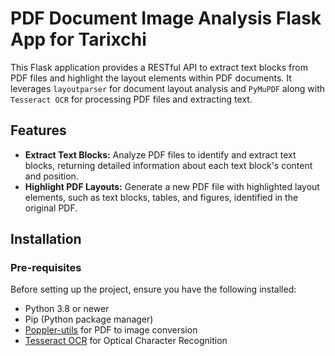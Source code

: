 # PDF Document Image Analysis Flask App for Tarixchi

This Flask application provides a RESTful API to extract text blocks from PDF files and highlight the layout elements within PDF documents. It leverages `layoutparser` for document layout analysis and `PyMuPDF` along with `Tesseract OCR` for processing PDF files and extracting text.

## Features

- **Extract Text Blocks:** Analyze PDF files to identify and extract text blocks, returning detailed information about each text block's content and position.
- **Highlight PDF Layouts:** Generate a new PDF file with highlighted layout elements, such as text blocks, tables, and figures, identified in the original PDF.

## Installation

### Pre-requisites

Before setting up the project, ensure you have the following installed:

- Python 3.8 or newer
- Pip (Python package manager)
- [Poppler-utils](https://poppler.freedesktop.org/) for PDF to image conversion
- [Tesseract OCR](https://github.com/tesseract-ocr/tesseract) for Optical Character Recognition
